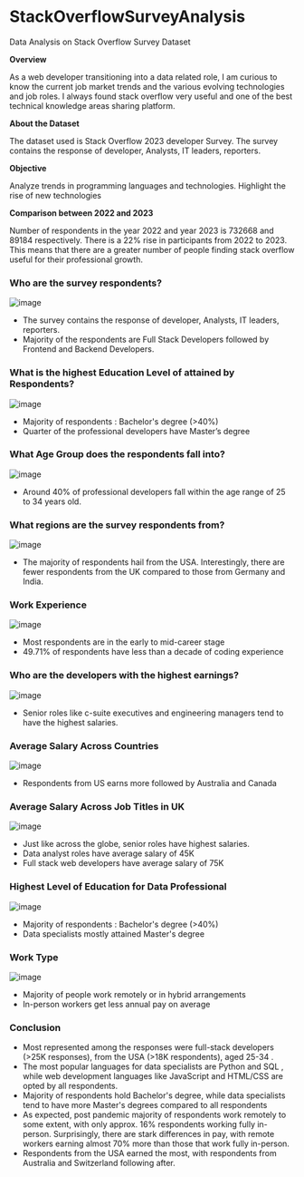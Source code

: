 # StackOverflowSurveyAnalysis
Data Analysis on Stack Overflow Survey Dataset


**Overview**

As a web developer transitioning into a data related role, I am curious to know the current job market trends and the various evolving technologies and job roles. I always found stack overflow very useful and one of the best technical knowledge areas sharing platform.  

**About the Dataset**

The dataset used is Stack Overflow 2023 developer Survey. The survey contains the response of developer, Analysts, IT leaders, reporters.

**Objective**

Analyze trends in programming languages and technologies. Highlight the rise of new technologies

**Comparison between 2022 and 2023**

Number of respondents in the year 2022 and year 2023 is 732668 and 89184 respectively. There is a 22% rise in participants from 2022 to 2023. This means that there are a greater number of people finding stack overflow useful for their professional growth.

### Who are the survey respondents?
![image](https://github.com/AliyaAzeez/StackOverflowSurveyAnalysis/blob/main/visualizations/jobType.png)

- The survey contains the response of developer, Analysts, IT leaders, reporters.
- Majority of the respondents are Full Stack Developers followed by  Frontend and Backend Developers.

### What is the highest Education Level of attained by Respondents?
![image](https://github.com/AliyaAzeez/StackOverflowSurveyAnalysis/blob/main/visualizations/EdLevel.png)

- Majority of respondents : Bachelor's degree (>40%)
- Quarter of the professional developers have Master’s degree

### What Age Group does the respondents fall into?
![image](https://github.com/AliyaAzeez/StackOverflowSurveyAnalysis/blob/main/visualizations/Age.png)

- Around 40% of professional developers fall within the age range of 25 to 34 years old.

### What regions are the survey respondents from?
![image](https://github.com/AliyaAzeez/StackOverflowSurveyAnalysis/blob/main/visualizations/countries.png)

- The majority of respondents hail from the USA. Interestingly, there are fewer respondents from the UK compared to those from Germany and India.

### Work Experience
![image](https://github.com/AliyaAzeez/StackOverflowSurveyAnalysis/blob/main/visualizations/WExp.png)

- Most respondents are in the early to mid-career stage
- 49.71% of respondents have less than a decade of coding experience

### Who are the developers with the highest earnings?
![image](https://github.com/AliyaAzeez/StackOverflowSurveyAnalysis/blob/main/visualizations/devType-Comp.png)

- Senior roles like c-suite executives and engineering managers tend to have the highest salaries.

### Average Salary Across Countries
![image](https://github.com/AliyaAzeez/StackOverflowSurveyAnalysis/blob/main/visualizations/Country-Comp.png)

- Respondents from US earns more followed by Australia and Canada

### Average Salary Across Job Titles in UK
![image](https://github.com/AliyaAzeez/StackOverflowSurveyAnalysis/blob/main/visualizations/Comp-UK.png)

- Just like across the globe, senior roles have highest salaries.
- Data analyst roles have average salary of 45K
- Full stack web developers have average salary of 75K

### Highest Level of Education for Data Professional
![image](https://github.com/AliyaAzeez/StackOverflowSurveyAnalysis/blob/main/visualizations/Screenshot%202024-01-19%20135155.png)

- Majority of respondents : Bachelor's degree (>40%)
- Data specialists mostly attained Master's degree

### Work Type
![image](https://github.com/AliyaAzeez/StackOverflowSurveyAnalysis/blob/main/visualizations/workType-Comp.png)

- Majority of people work remotely or in hybrid arrangements
- In-person workers get less annual pay on average 


### Conclusion

- Most represented among the responses were full-stack developers (>25K responses), from the USA (>18K respondents), aged 25-34 .
- The most popular languages for data specialists are Python and SQL , while web development languages like JavaScript and HTML/CSS are opted by all respondents.
- Majority of respondents hold Bachelor's degree, while data specialists tend to have more Master's degrees compared to all respondents
- As expected, post pandemic majority of respondents work remotely to some extent, with only approx. 16% respondents working fully in-person. Surprisingly, there are stark differences in pay, with remote workers earning almost 70% more than those that work fully in-person.
- Respondents from the USA earned the most, with respondents from Australia and Switzerland following after.


















